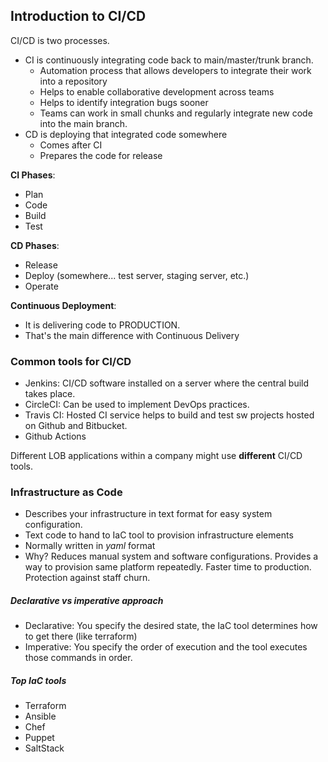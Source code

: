 
## Introduction to CI/CD

CI/CD is two processes. 
- CI is continuously integrating code back to main/master/trunk branch. 
	- Automation process that allows developers to integrate their work into a repository
	- Helps to enable collaborative development across teams
	- Helps to identify integration bugs sooner
	- Teams can work in small chunks and regularly integrate new code into the main branch. 
- CD is deploying that integrated code somewhere
	- Comes after CI
	- Prepares the code for release


**CI Phases**:
- Plan
- Code
- Build
- Test

**CD Phases**:
- Release 
- Deploy (somewhere... test server, staging server, etc.)
- Operate

**Continuous Deployment**:
- It is delivering code to PRODUCTION. 
- That's the main difference with Continuous Delivery

### Common tools for CI/CD
- Jenkins:  CI/CD software installed on a server where the central build takes place.
- CircleCI: Can be used to implement DevOps practices. 
- Travis CI: Hosted CI service helps to build and test sw projects hosted on Github and Bitbucket.
- Github Actions

Different LOB applications within a company might use **different** CI/CD tools.

### Infrastructure as Code

- Describes your infrastructure in text format for easy system configuration. 
- Text code to hand to IaC tool to provision infrastructure elements
- Normally written in *yaml* format
- Why? Reduces manual system and software configurations. Provides a way to provision same platform repeatedly. Faster time to production. Protection against staff churn. 
##### Declarative vs imperative approach
- Declarative: You specify the desired state, the IaC tool determines how to get there (like terraform)
- Imperative: You specify the order of execution and the tool executes those commands in order. 

##### Top IaC tools

- Terraform
- Ansible
- Chef
- Puppet
- SaltStack

